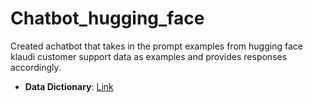 # Chatbot_hugging_face
Created achatbot that takes in the prompt examples from hugging face  klaudi customer support data as examples and provides responses accordingly.

- **Data Dictionary**: [Link](https://huggingface.co/datasets/Kaludi/Customer-Support-Responses)
